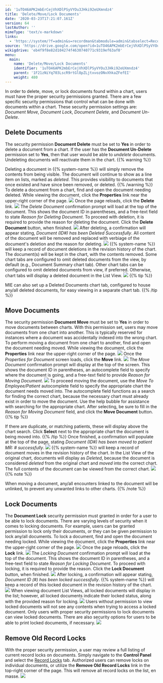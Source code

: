 ```yaml
---
id: '1uTO46APK2mbErCejVhXDlPSyVYOu3JHki92eUXmndz4'
title: 'Delete/Move/Lock Documents'
date: '2020-03-23T17:21:07.161Z'
version: 64
lastAuthor: ''
mimeType: 'text/x-markdown'
links:
  - 'https://system/?f=admin&s=recordman&tabmodule=admin&tabselect=Record+Locks'
source: 'https://drive.google.com/open?id=1uTO46APK2mbErCejVhXDlPSyVYOu3JHki92eUXmndz4'
wikigdrive: 'eb4f9f8e82d104274f4630740771c9319ef63af0'
menu:
  main:
    name: 'Delete/Move/Lock Documents'
    identifier: '1uTO46APK2mbErCejVhXDlPSyVYOu3JHki92eUXmndz4'
    parent: '1F21zNiYq703LscR9rtGl8pZLjtxvozONvXhkaZFefEI'
    weight: 480
---
```

In order to delete, move, or lock documents found within a chart, users must have the proper security permissions granted. There are a few specific security permissions that control what can be done with documents within a chart. These security permission settings are: *Document Move*, *Document Lock*, *Document Delete*, and *Document Un-Delete*.

## Delete Documents

The security permission **Document Delete** must be set to **Yes** in order to delete a document from a chart. If the user has the **Document Un-Delete** permission set to **Yes**, then that user would be able to *undelete* documents. Undeleting documents will reactivate them in the chart.
{{% warning %}}

Deleting a document in {{% system-name %}} will simply remove the contents from being visible. The document will continue to show as a line item on lists, marked as *deleted*. This provides visibility to documents that once existed and have since been removed, or deleted.
{{% /warning %}}
To delete a document from a chart, find and open the document needing deleted. While viewing the document, click the **Properties** link near the upper-right corner of the page.
![](delete-move-lock-documents.assets/10000201000004B0000001A88C30CBD093F4551F.png)
Once the page reloads, click the **Delete** link.
![](delete-move-lock-documents.assets/10000201000004B40000012EA4366D492384C9AB.png)
The *Delete Document* confirmation prompt will load at the top of the document. This shows the document ID in parentheses, and a free-text field to state *Reason for Deleting Document*. To proceed with deletion, it is required to provide the reason for deleting the document. Click the **Delete Document** button, when finished.
![](delete-move-lock-documents.assets/10000201000004A100000155143BF9AF367CE2FE.png)
After deleting, a confirmation will appear stating, *Document (ID#) has been Deleted Successfully*. All content of the document will be removed and replaced with verbiage of the document's deletion and the reason for deleting.
![](delete-move-lock-documents.assets/10000201000004B8000000EF1CBCDA9E8B0856DB.png)
{{% system-name %}} will keep a record of document deletions in the revision history of the chart. The document(s) will be kept in the chart, with the contents removed. Some chart tabs are configured to omit deleted documents from the view, by default (e.g., Document Summary chart tab). Other chart tabs can be configured to omit deleted documents from view, if preferred. Otherwise, chart tabs will display a deleted document in the List View.
![](delete-move-lock-documents.assets/100002010000049E0000011430964BBC8F24E51D.png)
{{% tip %}}

MIE can also set up a Deleted Documents chart tab, configured to house any/all deleted documents, for easy viewing in a separate chart tab.
{{% /tip %}}

## Move Documents

The security permission **Document Move** must be set to **Yes** in order to move documents between charts. With this permission set, users may move documents from one chart into another. This is typically reserved for instances where a document was accidentally indexed into the wrong chart.
To perform moving a document from one chart to another, find and open the document needing moved. While viewing the document, click the **Properties** link near the upper-right corner of the page.
![](delete-move-lock-documents.assets/10000201000004C20000010568F4F19717961ACF.png)
Once the *Properties for Document* screen loads, click the **Move** link.
![](delete-move-lock-documents.assets/10000201000004BD0000010BFE509754D8FF1B4D.png)
The *Move Document* confirmation prompt will display at the top of the screen. This shows the document ID in parentheses, an autocomplete field to specify where the document is going, and a free-text field to provide *Reason for Moving Document*.
![](delete-move-lock-documents.assets/10000201000004A70000015D62E8CA17D92B3329.png)
To proceed moving the document, use the *Move To Employee/Patient* autocomplete field to specify the appropriate chart the document needs moved into. The autocomplete field functions as a search for finding the correct chart, because the necessary chart must already exist in order to move the document. Use the help bubble for assistance with searching for the appropriate chart.
After selecting, be sure to fill in the *Reason for Moving Document* field, and click the **Move Document** button.
{{% tip %}}

If there are duplicate, or matching patients, these will display above the chart search. Click **Select** next to the appropriate chart the document is being moved into.
{{% /tip %}}
Once finished, a confirmation will populate at the top of the page, stating *Document (ID#) has been moved to patient MR: # successfully*.
![](delete-move-lock-documents.assets/10000201000004BD000000D74DE136CA15F6DA20.png)
{{% system-name %}} will keep a record of document moves in the revision history of the chart. In the List View of the original chart, documents will display as *Deleted*, because the document is considered *deleted* from the original chart and *moved* into the correct chart. The full contents of the document can be viewed from the correct chart.
![](delete-move-lock-documents.assets/10000201000004930000008A638F987A884B8C57.png)
{{% note %}}

When moving a document, any/all encounters linked to the document will be unlinked, to prevent any unwanted links to other charts.
{{% /note %}}

## Lock Documents

The **Document Lock** security permission must granted in order for a user to be able to lock documents. There are varying levels of security when it comes to locking documents. For example, users can be granted permission to lock only their documents, or they can be given permission to lock any/all documents.
To lock a document, find and open the document needing locked. While viewing the document, click the **Properties** link near the upper-right corner of the page.
![](delete-move-lock-documents.assets/10000201000004C20000010568F4F19717961ACF.png)
Once the page reloads, click the **Lock** link.
![](delete-move-lock-documents.assets/10000201000004BD0000010B65E9D5779E3EEF00.png)
The *Locking Document* confirmation prompt will load at the top of the document. This shows the document ID in parentheses, and a free-text field to state *Reason for Locking Document*. To proceed with locking, it is required to provide the reason. Click the **Lock Document** button, when finished.
![](delete-move-lock-documents.assets/10000201000004A40000015EEDC5E115011CF40F.png)
After locking, a confirmation will appear stating, *Document ID (#) has been locked successfully*. {{% system-name %}} will keep a record of this locked document in the revision history of the chart.
![](delete-move-lock-documents.assets/10000201000004A300000131E78DB5AFBA071548.png)
When viewing document List Views, all locked documents will display in the list; however, all locked documents indicate their locked status, along with the provided reason for locking.
![](delete-move-lock-documents.assets/10000201000004A4000000A2191657D0152E2B8F.png)
Users without permission to view locked documents will not see any contents when trying to access a locked document. Only users with proper security permissions to lock documents can view locked documents. There are also security options for users to be able to print locked documents, if necessary.
![](delete-move-lock-documents.assets/10000201000004B6000000BBBDC154828D9BB36E.png)

## Remove Old Record Locks

With the proper security permission, a user may review a full listing of current record locks on documents. Simply navigate to the **Control Panel** and select the [Record Locks](https://system/?f=admin&s=recordman&tabmodule=admin&tabselect=Record+Locks) tab. Authorized users can remove locks on individual documents, or utilize the **Remove Old Record Locks** link in the top-right corner of the page. This will remove all record locks on the list, en masse.
![](delete-move-lock-documents.assets/1000020100000366000000AA18833034E09362C2.png)
